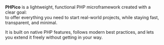 **PHPico** is a lightweight, functional PHP microframework created with a clear goal:  
to offer everything you need to start real-world projects, while staying fast, transparent, and minimal.

It is built on native PHP features, follows modern best practices, and lets you extend it freely without getting in your way.
